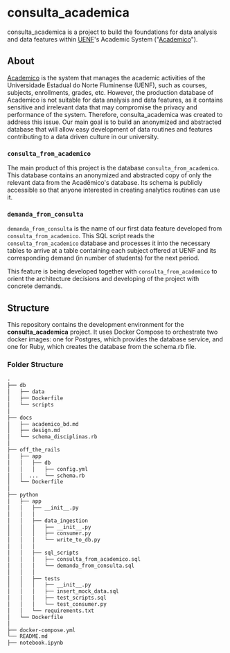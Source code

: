 # consulta_academica

consulta_academica is a project to build the foundations for data analysis and data features within [UENF][uenf_url]'s Academic System ("[Academico][academico_url]").

## About

[Academico][academico_url] is the system that manages the academic activities of the Universidade Estadual do Norte Fluminense (UENF), such as courses, subjects, enrollments, grades, etc. However, the production database of Academico is not suitable for data analysis and data features, as it contains sensitive and irrelevant data that may compromise the privacy and performance of the system. Therefore, consulta_academica was created to address this issue. Our main goal is to build an anonymized and abstracted database that will allow easy development of data routines and features contributing to a data driven culture in our university. 

### `consulta_from_academico`

The main product of this project is the database `consulta_from_academico`. This database contains an anonymized and abstracted copy of only the relevant data from the Acadêmico's database. Its schema is publicly accessible so that anyone interested in creating analytics routines can use it. 

### `demanda_from_consulta`

`demanda_from_consulta` is the name of our first data feature developed from `consulta_from_academico`. This SQL script reads the `consulta_from_academico` database and processes it into the necessary tables to arrive at a table containing each subject offered at UENF and its corresponding demand (in number of students) for the next period. 

This feature is being developed together with `consulta_from_academico` to orient the architecture decisions and developing of the project with concrete demands. 

## Structure 

This repository contains the development environment for the **consulta_academica** project. It uses Docker Compose to orchestrate two docker images: one for Postgres, which provides the database service, and one for Ruby, which creates the database from the schema.rb file.

### Folder Structure
```md
.
├── db
│   ├── data
│   ├── Dockerfile
│   └── scripts
│
├── docs
│   ├── academico_bd.md
│   ├── design.md
│   └── schema_disciplinas.rb
│
├── off_the_rails
│   ├── app
│   │   ├── db
│   │   │   ├── config.yml
│   │  ...  └── schema.rb
│   └── Dockerfile
│
├── python
│   ├── app
│   │   ├── __init__.py
│   │   │   
│   │   ├── data_ingestion
│   │   │   ├── __init__.py
│   │   │   ├── consumer.py
│   │   │   └── write_to_db.py
│   │   │   
│   │   ├── sql_scripts
│   │   │   ├── consulta_from_academico.sql
│   │   │   └── demanda_from_consulta.sql
│   │   │   
│   │   ├── tests
│   │   │   ├── __init__.py
│   │   │   ├── insert_mock_data.sql
│   │   │   ├── test_scripts.sql
│   │   │   └── test_consumer.py
│   │   └── requirements.txt
│   └── Dockerfile
│
├── docker-compose.yml
└── README.md
├── notebook.ipynb
```


[uenf_url]: https://uenf.br/
[academico_url]: https://academico.uenf.br/
